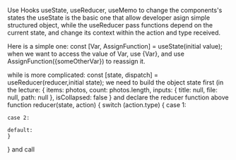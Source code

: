 Use Hooks useState, useReducer, useMemo to change the components's states
the useState is the basic one that allow developer asign simple structured object, while
the useReducer pass functions depend on the current state, and change its context within the action and type received.

Here is a simple one:
const [Var, AssignFunction] = useState(initial value);
when we want to access the value of Var, use {Var}, and use AssignFunction({someOtherVar}) to reassign it. 

while is more complicated:
const [state, dispatch] = useReducer(reducer,initial state);
we need to build the object state first (in the lecture:
{
  items: photos,
  count: photos.length,
  inputs: { title: null, file: null, path: null },
  isCollapsed: false
}
and declare the reducer function above
function reducer(state, action) {
  switch (action.type) {
	case 1:
	
	case 2:
	
	default:
	}
}
and call 